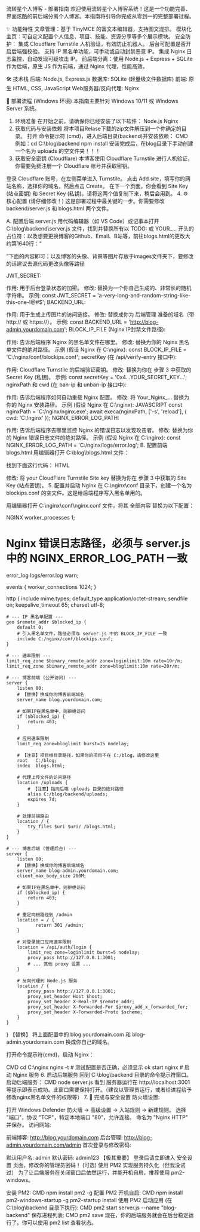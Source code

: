 流转星个人博客 - 部署指南
欢迎使用流转星个人博客系统！这是一个功能完善、界面炫酷的前后端分离个人博客。本指南将引导你完成从零到一的完整部署过程。

✨ 功能特性
文章管理：基于 TinyMCE 的富文本编辑器，支持图文混排。
模块化主页：可自定义配置个人信息、项目、技能、资源分享等多个展示模块。
安全防护：
集成 Cloudflare Turnstile 人机验证，有效防止机器人。
后台可配置是否开启后端强校验。
支持 IP 黑名单功能，可手动或自动封禁恶意 IP。
集成 Nginx 日志监控，自动发现可疑攻击 IP。
前后端分离：使用 Node.js + Express + SQLite 作为后端，原生 JS 作为前端，通过 Nginx 代理，性能高效。

🛠️ 技术栈
后端: Node.js, Express.js
数据库: SQLite (轻量级文件数据库)
前端: 原生 HTML, CSS, JavaScript
Web服务器/反向代理: Nginx

🚀 部署流程 (Windows 环境)
本指南主要针对 Windows 10/11 或 Windows Server 系统。

1. 环境准备
在开始之前，请确保你已经安装了以下软件：
Node.js
Nginx
2. 获取代码与安装依赖
将本项目Relase下载的zip文件解压到一个你确定的目录。
打开 命令提示符 (cmd)，进入后端目录(backend)并安装依赖：
CMD
例如：cd C:\blog\backend
npm install
安装完成后，在blog目录下手动创建一个名为 uploads 的空文件夹！！！
3. 获取安全密钥 (Cloudflare)
本博客使用 Cloudflare Turnstile 进行人机验证，你需要免费注册一个 Cloudflare 账号并获取密钥。

登录 Cloudflare 账号，在左侧菜单进入 Turnstile。
点击 Add site，填写你的网站名称，选择你的域名，然后点击 Create。
在下一个页面，你会看到 Site Key (站点密钥) 和 Secret Key (私钥)。请将这两个值复制下来，稍后会用到。
4. ⚙️ 核心配置 (请仔细修改！)
这是部署过程中最关键的一步。你需要修改 backend/server.js 和 blogs.html 两个文件。

A. 配置后端 server.js
用代码编辑器（如 VS Code）或记事本打开 C:\blog\backend\server.js 文件，找到并替换所有以 TODO: 或 YOUR_... 开头的占位符：以及想要更换博客的Github、Email、B站等，前往blogs.html的更改大约第1640行：“<div class="social-links">”下面的内容即可；以及博客的头像、背景等图片存放于images文件夹下，要修改的话建议去源代码更改头像等路径

JWT_SECRET:

作用: 用于后台登录状态的加密。
修改: 替换为一个你自己生成的、非常长的随机字符串。
示例: const JWT_SECRET = 'a-very-long-and-random-string-like-this-one-!@#$';
BACKEND_URL:

作用: 用于生成上传图片的访问链接。
修改: 替换成你为 后端管理 准备的域名（带 http:// 或 https://）。
示例: const BACKEND_URL = 'http://blog-admin.yourdomain.com';
BLOCK_IP_FILE (Nginx IP封禁文件路径):

作用: 告诉后端程序 Nginx 的黑名单文件在哪里。
修改: 替换为你的 Nginx 黑名单文件的绝对路径。
示例 (假设 Nginx 在 C:\nginx): const BLOCK_IP_FILE = 'C:/nginx/conf/blockips.conf';
secretKey (在 /api/verify-entry 接口中):

作用: Cloudflare Turnstile 的后端验证密钥。
修改: 替换为你在 步骤 3 中获取的 Secret Key (私钥)。
示例: const secretKey = '0x4...YOUR_SECRET_KEY...';
nginxPath 和 cwd (在 ban-ip 和 unban-ip 接口中):

作用: 告诉后端程序如何自动重载 Nginx 配置。
修改: 将 Your_Nginx_... 替换为你的 Nginx 安装路径。
示例 (假设 Nginx 在 C:\nginx):
JAVASCRIPT
const nginxPath = 'C:/nginx/nginx.exe';
await execa(nginxPath, ['-s', 'reload'], {
    cwd: 'C:/nginx' 
});
NGINX_ERROR_LOG_PATH:

作用: 告诉后端程序去哪里监控 Nginx 的错误日志以发现攻击者。
修改: 替换为你的 Nginx 错误日志文件的绝对路径。
示例 (假设 Nginx 在 C:\nginx): const NGINX_ERROR_LOG_PATH = 'C:/nginx/logs/error.log';
B. 配置前端 blogs.html
用编辑器打开 C:\blog\blogs.html 文件：

找到下面这行代码：
HTML
<div class="cf-turnstile" data-sitekey="your CloudFlare Turnstile Site key" ...>
修改: 将 your CloudFlare Turnstile Site key 替换为你在 步骤 3 中获取的 Site Key (站点密钥)。
5. 配置并启动 Nginx
在 C:\nginx\conf 目录下，创建一个名为 blockips.conf 的空文件。这是给后端程序写入黑名单用的。

用编辑器打开 C:\nginx\conf\nginx.conf 文件，将其 全部内容 替换为以下配置：

NGINX
worker_processes  1;

# Nginx 错误日志路径，必须与 server.js 中的 NGINX_ERROR_LOG_PATH 一致
error_log  logs/error.log warn; 

events {
    worker_connections  1024;
}

http {
    include       mime.types;
    default_type  application/octet-stream;
    sendfile        on;
    keepalive_timeout  65;
    charset       utf-8;

    # --- IP 黑名单配置 ---
    geo $remote_addr $blocked_ip {
        default 0; 
        # 引入黑名单文件，路径必须与 server.js 中的 BLOCK_IP_FILE 一致
        include C:/nginx/conf/blockips.conf;
    }
    
    # --- 速率限制 ---
    limit_req_zone $binary_remote_addr zone=loginlimit:10m rate=10r/m;
    limit_req_zone $binary_remote_addr zone=bloglimit:10m rate=20r/m;

    # --- 博客前端 (公开访问) ---
    server {
        listen 80;
        # 【替换】换成你的博客前端域名
        server_name blog.yourdomain.com; 

        # 如果IP在黑名单中，则拒绝访问
        if ($blocked_ip) {
            return 403;
        }
        
        # 应用速率限制
        limit_req zone=bloglimit burst=15 nodelay;

        # 【注意】项目根目录路径，如果你的项目不在 C:/blog，请修改这里
        root   C:/blog;
        index  blogs.html;

        # 代理上传文件的访问路径
        location /uploads {
            # 【注意】指向后端 uploads 目录的绝对路径
            alias C:/blog/backend/uploads; 
            expires 7d;
        }

        # 处理前端路由
        location / {
            try_files $uri $uri/ /blogs.html;
        }
    }

    # --- 博客后端 (管理后台) ---
    server {
        listen 80;
        # 【替换】换成你的博客后端域名
        server_name blog-admin.yourdomain.com;
        client_max_body_size 200M;

        # 如果IP在黑名单中，则拒绝访问
        if ($blocked_ip) {
            return 403;
        }

        # 重定向根路径到 /admin
        location = / {
               return 301 /admin;
        }
        
        # 对登录接口应用速率限制
        location = /api/auth/login {
            limit_req zone=loginlimit burst=5 nodelay;
            proxy_pass http://127.0.0.1:3001;
            # ... 其他 proxy 设置 ...
        }

        # 反向代理到 Node.js 服务
        location / {
            proxy_pass http://127.0.0.1:3001; 
            proxy_set_header Host $host;
            proxy_set_header X-Real-IP $remote_addr;
            proxy_set_header X-Forwarded-For $proxy_add_x_forwarded_for;
            proxy_set_header X-Forwarded-Proto $scheme;
        }
    }
}
【替换】 将上面配置中的 blog.yourdomain.com 和 blog-admin.yourdomain.com 换成你自己的域名。

打开命令提示符(cmd)，启动 Nginx：

CMD
cd C:\nginx
nginx -t      # 测试配置是否正确，必须显示 ok
start nginx   # 启动 Nginx 服务
6. 启动后端服务
回到 C:\blog\backend 目录的命令提示符窗口。
启动后端服务：
CMD
node server.js
看到 服务器运行在 http://localhost:3001 等提示即表示成功。此窗口需要保持打开。（建议以管理员运行，或者给进程给予修改nginx黑名单文件的权限等）
7. 🚨 完成与安全设置
防火墙设置:

打开 Windows Defender 防火墙 -> 高级设置 -> 入站规则 -> 新建规则。
选择 "端口"，协议 "TCP"，特定本地端口 "80"，允许连接。
命名为 "Nginx HTTP" 并保存。
访问网站:

前端博客: http://blog.yourdomain.com
后台管理: http://blog-admin.yourdomain.com/admin
首次登录与修改密码:

默认用户名: admin
默认密码: admin123
【极其重要】 登录后请立即进入 安全设置 页面，修改你的管理员密码！
(可选) 使用 PM2 实现服务持久化（但我没试过）
为了让后端服务在关闭窗口后依然运行，并能开机自启，推荐使用 pm2-windows。

安装 PM2:
CMD
npm install pm2 -g
配置 PM2 开机自启:
CMD
npm install pm2-windows-startup -g
pm2-startup install
使用 PM2 启动应用 (在 C:\blog\backend 目录下执行):
CMD
pm2 start server.js --name "blog-backend"
保存进程列表:
CMD
pm2 save
现在，你的后端服务就会在后台稳定运行了。你可以使用 pm2 list 查看状态。
